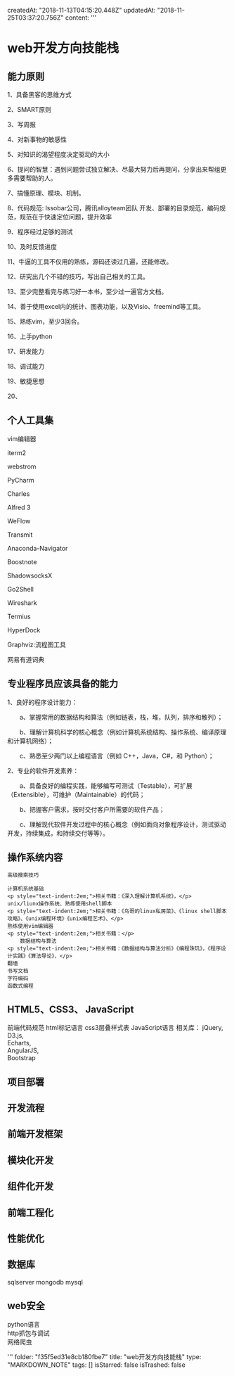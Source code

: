 createdAt: "2018-11-13T04:15:20.448Z"
updatedAt: "2018-11-25T03:37:20.756Z"
content: '''
  # web开发方向技能栈
  
  ## 能力原则
  1、具备黑客的思维方式
  
  2、SMART原则
  
  3、写周报
  
  4、对新事物的敏感性
  
  5、对知识的渴望程度决定驱动的大小
  
  6、提问的智慧：遇到问题尝试独立解决、尽最大努力后再提问，分享出来帮组更多需要帮助的人。
  
  7、搞懂原理、模块、机制。
  
  8、代码规范:
  lssobar公司，腾讯alloyteam团队
  开发、部署的目录规范，编码规范，规范在于快速定位问题，提升效率
  
  9、程序经过足够的测试
  
  10、及时反馈进度
  
  11、牛逼的工具不仅用的熟练，源码还读过几遍，还能修改。
  
  12、研究出几个不错的技巧，写出自己相关的工具。
  
  13、至少完整看完与练习好一本书，至少过一遍官方文档。
  
  14、善于使用excel内的统计、图表功能，以及Visio、freemind等工具。
  
  15、熟练vim，至少3回合。
  
  16、上手python
  
  17、研发能力
  
  18、调试能力
  
  19、敏捷思想
  
  20、
  ## 个人工具集
  
  vim编辑器
  
  iterm2
  
  webstrom
  
  PyCharm
  
  Charles
  
  Alfred 3
  
  WeFlow
  
  Transmit
  
  Anaconda-Navigator
  
  Boostnote
  
  ShadowsocksX
  
  Go2Shell
  
  Wireshark
  
  Termius
  
  HyperDock
  
  Graphviz:流程图工具
  
  网易有道词典
  
  ## 专业程序员应该具备的能力
  1、良好的程序设计能力：
  <p style="text-indent:2em;">a、掌握常用的数据结构和算法（例如链表，栈，堆，队列，排序和散列）；</p>
  <p style="text-indent:2em;">b、理解计算机科学的核心概念（例如计算机系统结构、操作系统、编译原理和计算机网络）；</p>
  <p style="text-indent:2em;">c、熟悉至少两门以上编程语言（例如 C++，Java，C#，和 Python）；</p>
  2、专业的软件开发素养：</p>
  <p style="text-indent:2em;">a、具备良好的编程实践，能够编写可测试（Testable），可扩展（Extensible），可维护（Maintainable）的代码；</p>
  <p style="text-indent:2em;">b、把握客户需求，按时交付客户所需要的软件产品；</p>
  <p style="text-indent:2em;">c、理解现代软件开发过程中的核心概念（例如面向对象程序设计，测试驱动开发，持续集成，和持续交付等等）。</p>
  
  ## 操作系统内容
    高级搜索技巧 
    
    计算机系统基础
    <p style="text-indent:2em;">相关书籍：《深入理解计算机系统》，</p>
  	unix/liunx操作系统、熟练使用shell脚本
  	<p style="text-indent:2em;">相关书籍：《鸟哥的linux私房菜》、《linux shell脚本攻略》、《unix编程环境》《unix编程艺术》、</p>
  	熟练使用vim编辑器
  	<p style="text-indent:2em;">相关书籍：</p>
  		数据结构与算法
  	<p style="text-indent:2em;">相关书籍：《数据结构与算法分析》《编程珠玑》，《程序设计实践》《算法导论》，</p>
  	翻墙
  	书写文档
  	字符编码
    函数式编程
  	
  ## HTML5、CSS3、 JavaScript
  前端代码规范
  html标记语言
  css3层叠样式表
  JavaScript语言
  相关库：
  	jQuery,<br>D3.js,<br>Echarts,<br>AngularJS,<br>Bootstrap</p>
  	
  ## 项目部署
  
  ## 开发流程
  
  ## 前端开发框架
  
  ## 模块化开发
  
  ## 组件化开发
  
  ## 前端工程化
  
  ## 性能优化
  
  ## 数据库
  sqlserver
  mongodb
  mysql
  
  ## web安全
  python语言<br>
  http抓包与调试<br>
  网络爬虫<br>
  
'''
folder: "f35f5ed31e8cb180fbe7"
title: "web开发方向技能栈"
type: "MARKDOWN_NOTE"
tags: []
isStarred: false
isTrashed: false
